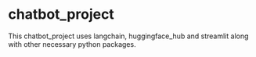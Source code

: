 # chatbot_project
This chatbot_project uses langchain, huggingface_hub and streamlit along with other necessary python packages.
